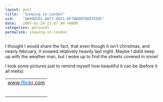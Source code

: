 ```yaml
---
layout: post
title:  "Snowing in London"
uid:	"8A99A5D1-AA77-6021-AF78B8DF9A97E5DC"
date:   2007-01-24 11:07 AM +0000
categories: personal
permalink: snowing-in-london
---
```

I thought I would share the fact, that even though it isn't christmas, and nearly february, it snowed relatively heavily last night. Maybe I didnt keep up with the weather man, but I woke up to find the streets covered in snow!

I took some pictures just to remind myself how beautiful it can be (before it all melts)<!-- Start of Flickr Badge -->
<style type="text/css">
#flickr_badge_source_txt \{padding:0; font: 11px Arial, Helvetica, Sans serif; color:#666666;}
#flickr_badge_icon \{display:block !important; margin:0 !important; border: 1px solid rgb(0, 0, 0) !important;}
#flickr_icon_td \{padding:0 5px 0 0 !important;}
.flickr_badge_image \{text-align:center !important;}
.flickr_badge_image img \{border: 1px solid black !important;}
#flickr_www \{display:block; padding:0 10px 0 10px !important; font: 11px Arial, Helvetica, Sans serif !important; color:#3993ff !important;}
#flickr_badge_uber_wrapper a:hover,
#flickr_badge_uber_wrapper a:link,
#flickr_badge_uber_wrapper a:active,
#flickr_badge_uber_wrapper a:visited \{text-decoration:none !important; background:inherit !important;color:#3993ff;}
#flickr_badge_wrapper \{background-color:#ffffff;border: solid 1px #000000}
#flickr_badge_source \{padding:0 !important; font: 11px Arial, Helvetica, Sans serif !important; color:#666666 !important;}
</style>
<table id="flickr_badge_uber_wrapper" cellpadding="0" cellspacing="10" border="0"><tr><td><a href="http://www.flickr.com" id="flickr_www">www.<strong style="color:#3993ff">flick<span style="color:#ff1c92">r</span></strong>.com</a><table cellpadding="0" cellspacing="10" border="0" id="flickr_badge_wrapper">
<tr>
<script type="text/javascript" src="http://www.flickr.com/badge_code_v2.gne?count=5&display=latest&size=s&layout=h&source=user_set&user=71889123%40N00&set=72157594497411379&context=in%2Fset-72157594497411379%2F"></script>
</tr>
</table>
</td></tr></table>
<!-- End of Flickr Badge -->